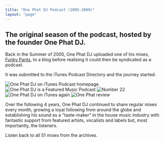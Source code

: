 ```yaml
---
title: "One Phat DJ Podcast (2005-2009)"
layout: "page"
---
```


## The original season of the podcast, hosted by the founder One Phat DJ.

Back in the Summer of 2005, One Phat DJ uploaded one of his mixes, [Funky Pants](/onephatdj/funky-pants), to a blog before realising it could then be syndicated as a podcast.

It was submitted to the iTunes Podcast Directory and the journey started.

![One Phat DJ on iTunes Podcast homepage](/img/cover-images/One-Phat-DJ-on-iTunes-Podcast-Homepage.png)
![One Phat DJ is a Featured Music Podcast](/img/cover-images/One-Phat-DJ-is-a-Featured-Music-Podcast.png)
![Number 22](/img/cover-images/Number-22.png)
![One Phat DJ on iTunes again](/img/cover-images/One-Phat-DJ-on-iTunes-Again.png)
![One Phat review](/img/cover-images/One-Phat-Review.jpg)

Over the following 4 years, One Phat DJ continued to share regular mixes every month, growing a loyal following from around the globe and establishing his sound as a "taste-maker" in the house music industry with fantastic support from featured artists, vocalists and labels but, most importantly, the listeners.

Listen back to all 51 mixes from the archives.
